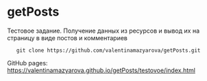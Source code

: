 # getPosts
Тестовое задание. Получение данных из ресурсов и вывод их на страницу в виде постов и комментариев
```
   git clone https://github.com/valentinamazyarova/getPosts.git
```
   
   GitHub pages:
   https://valentinamazyarova.github.io/getPosts/testovoe/index.html
   
